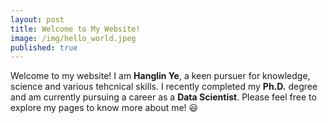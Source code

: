 ```yaml
---
layout: post
title: Welcome to My Website!
image: /img/hello_world.jpeg
published: true
---
```


Welcome to my website! I am <b>Hanglin Ye</b>, a keen pursuer for knowledge, science and various tehcnical skills. I recently completed my <b>Ph.D.</b> degree and am currently pursuing a career as a <b>Data Scientist</b>. Please feel free to explore my pages to know more about me! &#128515;
